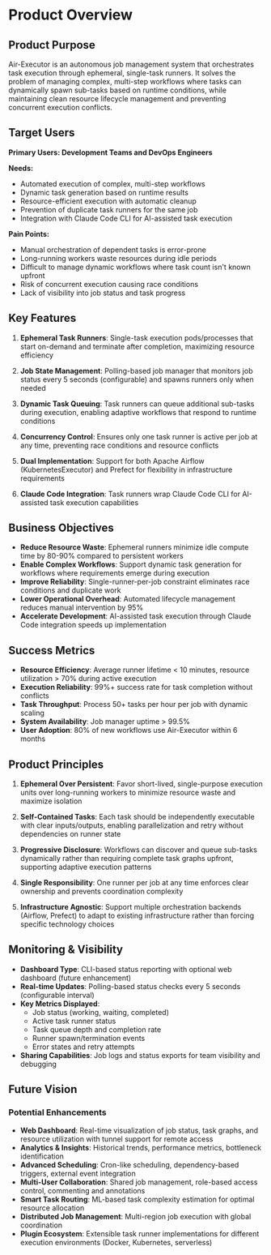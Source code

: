 # Product Overview

## Product Purpose

Air-Executor is an autonomous job management system that orchestrates task execution through ephemeral, single-task runners. It solves the problem of managing complex, multi-step workflows where tasks can dynamically spawn sub-tasks based on runtime conditions, while maintaining clean resource lifecycle management and preventing concurrent execution conflicts.

## Target Users

**Primary Users: Development Teams and DevOps Engineers**

**Needs:**
- Automated execution of complex, multi-step workflows
- Dynamic task generation based on runtime results
- Resource-efficient execution with automatic cleanup
- Prevention of duplicate task runners for the same job
- Integration with Claude Code CLI for AI-assisted task execution

**Pain Points:**
- Manual orchestration of dependent tasks is error-prone
- Long-running workers waste resources during idle periods
- Difficult to manage dynamic workflows where task count isn't known upfront
- Risk of concurrent execution causing race conditions
- Lack of visibility into job status and task progress

## Key Features

1. **Ephemeral Task Runners**: Single-task execution pods/processes that start on-demand and terminate after completion, maximizing resource efficiency

2. **Job State Management**: Polling-based job manager that monitors job status every 5 seconds (configurable) and spawns runners only when needed

3. **Dynamic Task Queuing**: Task runners can queue additional sub-tasks during execution, enabling adaptive workflows that respond to runtime conditions

4. **Concurrency Control**: Ensures only one task runner is active per job at any time, preventing race conditions and resource conflicts

5. **Dual Implementation**: Support for both Apache Airflow (KubernetesExecutor) and Prefect for flexibility in infrastructure requirements

6. **Claude Code Integration**: Task runners wrap Claude Code CLI for AI-assisted task execution capabilities

## Business Objectives

- **Reduce Resource Waste**: Ephemeral runners minimize idle compute time by 80-90% compared to persistent workers
- **Enable Complex Workflows**: Support dynamic task generation for workflows where requirements emerge during execution
- **Improve Reliability**: Single-runner-per-job constraint eliminates race conditions and duplicate work
- **Lower Operational Overhead**: Automated lifecycle management reduces manual intervention by 95%
- **Accelerate Development**: AI-assisted task execution through Claude Code integration speeds up implementation

## Success Metrics

- **Resource Efficiency**: Average runner lifetime < 10 minutes, resource utilization > 70% during active execution
- **Execution Reliability**: 99%+ success rate for task completion without conflicts
- **Task Throughput**: Process 50+ tasks per hour per job with dynamic scaling
- **System Availability**: Job manager uptime > 99.5%
- **User Adoption**: 80% of new workflows use Air-Executor within 6 months

## Product Principles

1. **Ephemeral Over Persistent**: Favor short-lived, single-purpose execution units over long-running workers to minimize resource waste and maximize isolation

2. **Self-Contained Tasks**: Each task should be independently executable with clear inputs/outputs, enabling parallelization and retry without dependencies on runner state

3. **Progressive Disclosure**: Workflows can discover and queue sub-tasks dynamically rather than requiring complete task graphs upfront, supporting adaptive execution patterns

4. **Single Responsibility**: One runner per job at any time enforces clear ownership and prevents coordination complexity

5. **Infrastructure Agnostic**: Support multiple orchestration backends (Airflow, Prefect) to adapt to existing infrastructure rather than forcing specific technology choices

## Monitoring & Visibility

- **Dashboard Type**: CLI-based status reporting with optional web dashboard (future enhancement)
- **Real-time Updates**: Polling-based status checks every 5 seconds (configurable interval)
- **Key Metrics Displayed**:
  - Job status (working, waiting, completed)
  - Active task runner status
  - Task queue depth and completion rate
  - Runner spawn/termination events
  - Error states and retry attempts
- **Sharing Capabilities**: Job logs and status exports for team visibility and debugging

## Future Vision

### Potential Enhancements

- **Web Dashboard**: Real-time visualization of job status, task graphs, and resource utilization with tunnel support for remote access
- **Analytics & Insights**: Historical trends, performance metrics, bottleneck identification
- **Advanced Scheduling**: Cron-like scheduling, dependency-based triggers, external event integration
- **Multi-User Collaboration**: Shared job management, role-based access control, commenting and annotations
- **Smart Task Routing**: ML-based task complexity estimation for optimal resource allocation
- **Distributed Job Management**: Multi-region job execution with global coordination
- **Plugin Ecosystem**: Extensible task runner implementations for different execution environments (Docker, Kubernetes, serverless)
